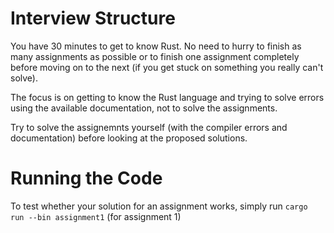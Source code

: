 # Interview Structure
You have 30 minutes to get to know Rust. No need to hurry to finish as many assignments as possible or to finish one assignment completely before moving on to the next (if you get stuck on something you really can't solve).

The focus is on getting to know the Rust language and trying to solve errors using the available documentation, not to solve the assignments.

Try to solve the assignemnts yourself (with the compiler errors and documentation) before looking at the proposed solutions.


# Running the Code
To test whether your solution for an assignment works, simply run `cargo run --bin assignment1` (for assignment 1)

